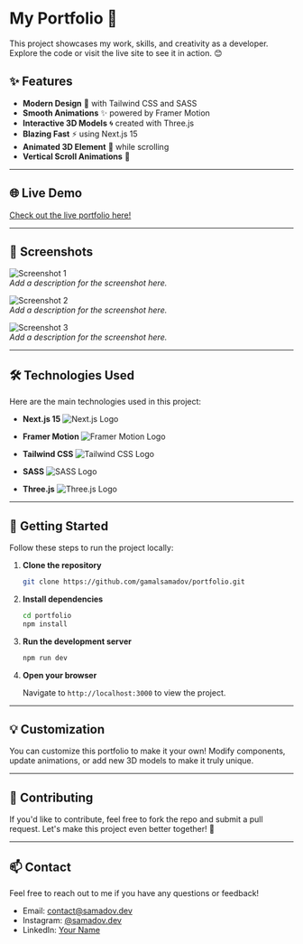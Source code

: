 # My Portfolio 🚀

This project showcases my work, skills, and creativity as a developer. Explore the code or visit the live site to see it in action. 😊

## ✨ Features

- **Modern Design** 🎨 with Tailwind CSS and SASS
- **Smooth Animations** ✨ powered by Framer Motion
- **Interactive 3D Models** 🌀 created with Three.js
- **Blazing Fast** ⚡ using Next.js 15
- **Animated 3D Element** 🧬 while scrolling
- **Vertical Scroll Animations** 🌟

---

## 🌐 Live Demo

[Check out the live portfolio here!](#)

---

## 📸 Screenshots

![Screenshot 1](#)  
_Add a description for the screenshot here._

![Screenshot 2](#)  
_Add a description for the screenshot here._

![Screenshot 3](#)  
_Add a description for the screenshot here._

---

## 🛠️ Technologies Used

Here are the main technologies used in this project:

- **Next.js 15**
  ![Next.js Logo](#)

- **Framer Motion**
  ![Framer Motion Logo](#)

- **Tailwind CSS**
  ![Tailwind CSS Logo](#)
  
- **SASS**
  ![SASS Logo](#)

- **Three.js**
  ![Three.js Logo](#)

---

## 🚀 Getting Started

Follow these steps to run the project locally:

1. **Clone the repository**

   ```bash
   git clone https://github.com/gamalsamadov/portfolio.git
   ```

2. **Install dependencies**

   ```bash
   cd portfolio
   npm install
   ```

3. **Run the development server**

   ```bash
   npm run dev
   ```

4. **Open your browser**

   Navigate to `http://localhost:3000` to view the project.

---

## 💡 Customization

You can customize this portfolio to make it your own! Modify components, update animations, or add new 3D models to make it truly unique.

---

## 🤝 Contributing

If you'd like to contribute, feel free to fork the repo and submit a pull request. Let's make this project even better together! 🌟

---

## 📫 Contact

Feel free to reach out to me if you have any questions or feedback!

- Email: contact@samadov.dev
- Instagram: [@samadov.dev](https://instagram.com/samadov.dev)
- LinkedIn: [Your Name](https://linkedin.com/in/jamoliddinsamadov)

